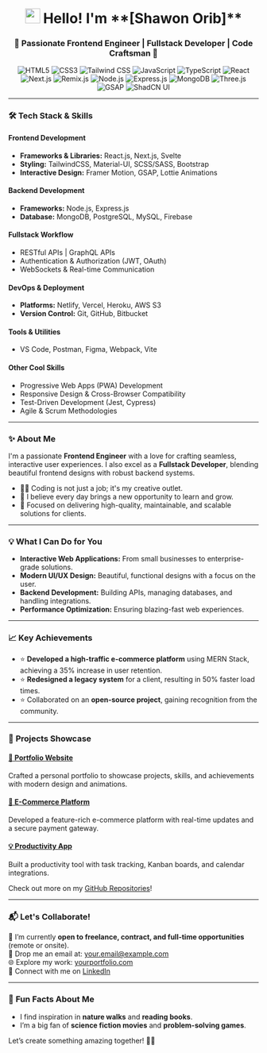 <h1 align="center">
  <img src="https://emojis.slackmojis.com/emojis/images/1643514595/23132/laptop_parrot.gif?1643514595" width="30"/> 
  Hello! I'm **[Shawon Orib]**  
</h1>

<h3 align="center">🚀 Passionate Frontend Engineer | Fullstack Developer | Code Craftsman 🚀</h3>

<p align="center">
  <img src="https://img.shields.io/badge/HTML5-E34F26?style=flat-square&logo=html5&logoColor=white" alt="HTML5"/>
  <img src="https://img.shields.io/badge/CSS3-1572B6?style=flat-square&logo=css3&logoColor=white" alt="CSS3"/>
  <img src="https://img.shields.io/badge/Tailwind_CSS-38B2AC?style=flat-square&logo=tailwind-css&logoColor=white" alt="Tailwind CSS"/>
  <img src="https://img.shields.io/badge/JavaScript-F7DF1E?style=flat-square&logo=javascript&logoColor=black" alt="JavaScript"/>
  <img src="https://img.shields.io/badge/TypeScript-007ACC?style=flat-square&logo=typescript&logoColor=white" alt="TypeScript"/>
  <img src="https://img.shields.io/badge/React-61DAFB?style=flat-square&logo=react&logoColor=black" alt="React"/>
  <img src="https://img.shields.io/badge/Next.js-000000?style=flat-square&logo=nextdotjs&logoColor=white" alt="Next.js"/>
  <img src="https://img.shields.io/badge/Remix-121212?style=flat-square&logo=remix&logoColor=white" alt="Remix.js"/>
  <img src="https://img.shields.io/badge/Node.js-339933?style=flat-square&logo=nodedotjs&logoColor=white" alt="Node.js"/>
  <img src="https://img.shields.io/badge/Express.js-404D59?style=flat-square&logo=express&logoColor=white" alt="Express.js"/>
  <img src="https://img.shields.io/badge/MongoDB-47A248?style=flat-square&logo=mongodb&logoColor=white" alt="MongoDB"/>
  <img src="https://img.shields.io/badge/Three.js-000000?style=flat-square&logo=three.js&logoColor=white" alt="Three.js"/>
  <img src="https://img.shields.io/badge/GSAP-88CE02?style=flat-square&logo=greensock&logoColor=white" alt="GSAP"/>
  <img src="https://img.shields.io/badge/ShadCN_UI-1A202C?style=flat-square&logo=shadcnui&logoColor=white" alt="ShadCN UI"/>
</p>


---

### 🛠️ **Tech Stack & Skills**

#### **Frontend Development**
- **Frameworks & Libraries:** React.js, Next.js, Svelte
- **Styling:** TailwindCSS, Material-UI, SCSS/SASS, Bootstrap
- **Interactive Design:** Framer Motion, GSAP, Lottie Animations  

#### **Backend Development**
- **Frameworks:** Node.js, Express.js
- **Database:** MongoDB, PostgreSQL, MySQL, Firebase  

#### **Fullstack Workflow**
- RESTful APIs | GraphQL APIs  
- Authentication & Authorization (JWT, OAuth)  
- WebSockets & Real-time Communication  

#### **DevOps & Deployment**
- **Platforms:** Netlify, Vercel, Heroku, AWS S3  
- **Version Control:** Git, GitHub, Bitbucket  

#### **Tools & Utilities**
- VS Code, Postman, Figma, Webpack, Vite  

#### **Other Cool Skills**
- Progressive Web Apps (PWA) Development  
- Responsive Design & Cross-Browser Compatibility  
- Test-Driven Development (Jest, Cypress)  
- Agile & Scrum Methodologies  

---

### ✨ **About Me**

I'm a passionate **Frontend Engineer** with a love for crafting seamless, interactive user experiences. I also excel as a **Fullstack Developer**, blending beautiful frontend designs with robust backend systems.

- 🧑‍💻 Coding is not just a job; it's my creative outlet.  
- 🌱 I believe every day brings a new opportunity to learn and grow.  
- 🎯 Focused on delivering high-quality, maintainable, and scalable solutions for clients.  

---

### 💡 **What I Can Do for You**

- **Interactive Web Applications:** From small businesses to enterprise-grade solutions.  
- **Modern UI/UX Design:** Beautiful, functional designs with a focus on the user.  
- **Backend Development:** Building APIs, managing databases, and handling integrations.  
- **Performance Optimization:** Ensuring blazing-fast web experiences.  

---

### 📈 **Key Achievements**

- ⭐ **Developed a high-traffic e-commerce platform** using MERN Stack, achieving a 35% increase in user retention.  
- ⭐ **Redesigned a legacy system** for a client, resulting in 50% faster load times.  
- ⭐ Collaborated on an **open-source project**, gaining recognition from the community.  

---

### 🌟 **Projects Showcase**

#### [🔗 Portfolio Website](https://yourportfolio.com)  
Crafted a personal portfolio to showcase projects, skills, and achievements with modern design and animations.

#### [🛒 E-Commerce Platform](https://github.com/username/ecommerce-project)  
Developed a feature-rich e-commerce platform with real-time updates and a secure payment gateway.

#### [💡 Productivity App](https://github.com/username/productivity-app)  
Built a productivity tool with task tracking, Kanban boards, and calendar integrations.  

Check out more on my [GitHub Repositories](https://github.com/shawonorib)!  

---

### 📬 **Let's Collaborate!**

💌 I’m currently **open to freelance, contract, and full-time opportunities** (remote or onsite).  
📩 Drop me an email at: [your.email@example.com](mailto:shawonorib@gmail.com)  
🌐 Explore my work: [yourportfolio.com](https://yourportfolio.com)  
💼 Connect with me on [LinkedIn](https://www.linkedin.com/in/shawonorib/)  

---

### 🎨 **Fun Facts About Me**

- I find inspiration in **nature walks** and **reading books**.  
- I’m a big fan of **science fiction movies** and **problem-solving games**.  

Let’s create something amazing together! 🚀✨
